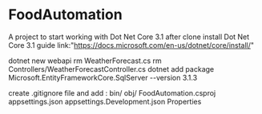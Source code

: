 # FoodAutomation
 A project to start working with Dot Net Core 3.1
 after clone
 install Dot Net Core 3.1       guide link:"https://docs.microsoft.com/en-us/dotnet/core/install/"

dotnet new webapi
rm WeatherForecast.cs
rm Controllers/WeatherForecastController.cs
dotnet add package Microsoft.EntityFrameworkCore.SqlServer --version 3.1.3

create .gitignore file and add :
    bin/
    obj/
    FoodAutomation.csproj
    appsettings.json
    appsettings.Development.json
    Properties


